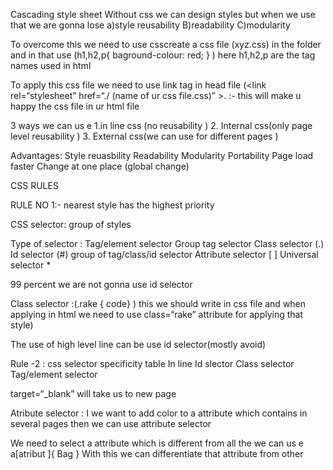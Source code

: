 Cascading style sheet 
 Without css we can design styles but when we use that we are gonna lose 
a)style reusability 
B)readability
C)modularity

To overcome this we need to use csscreate a css file (xyz.css) in the folder and in that use (h1,h2,p{ baground-colour: red; } ) here h1,h2,p are the tag names used in html 

To apply this css file we need to use link tag in head file  (<link rel=“stylesheet” href=“./ (name of ur css file.css)” >.        :- this will make u happy the css file in ur html file 

3 ways we can us e
1.in line css (no reusability )
2. Internal css(only page level reusability )
3. External css(we can use for different pages )

Advantages:
Style reuasbility
Readability
Modularity
Portability
Page load faster
Change at one place (global change)

CSS RULES 

RULE NO 1:- nearest style has the highest priority

CSS selector: group of styles

Type of selector :
Tag/element selector
Group tag selector
Class selector (.)
Id selector (#)
group of tag/class/id selector
Attribute selector [ ]
Universal selector *



99 percent we are not gonna use id selector

Class selector :(.rake { code} ) this we should write in css file and when applying in html we need to use class=“rake” attribute for applying that style)

The use of high level line can be use id selector(mostly avoid)

Rule -2 : css selector specificity table
In line
Id slector
Class selector
Tag/element selector



target=“_blank” will take us to new page 

Atribute selector :
I we want to add color to a attribute which contains in several pages then we can use attribute selector

We need to select a attribute which is different from all the we can us e
a[atribut ]{
Bag
}
With this we can differentiate that attribute from other 
